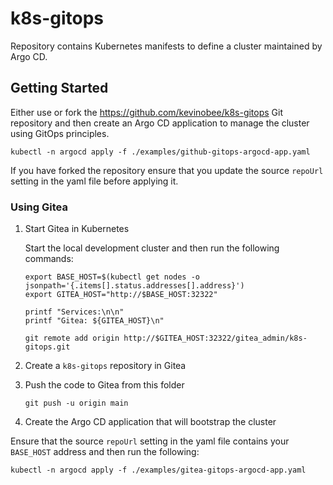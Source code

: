 # k8s-gitops

Repository contains Kubernetes manifests to define a cluster maintained by Argo CD.

## Getting Started

Either use or fork the <https://github.com/kevinobee/k8s-gitops> Git repository and then create an Argo CD application to manage the cluster using GitOps principles.

```Shell
kubectl -n argocd apply -f ./examples/github-gitops-argocd-app.yaml
```

If you have forked the repository ensure that you update the source `repoUrl` setting in the yaml file before applying it.

### Using Gitea

1. Start Gitea in Kubernetes

    Start the local development cluster and then run the following commands:

    ```Shell
    export BASE_HOST=$(kubectl get nodes -o jsonpath='{.items[].status.addresses[].address}')
    export GITEA_HOST="http://$BASE_HOST:32322"

    printf "Services:\n\n"
    printf "Gitea: ${GITEA_HOST}\n"

    git remote add origin http://$GITEA_HOST:32322/gitea_admin/k8s-gitops.git
    ```

1. Create a `k8s-gitops` repository in Gitea

1. Push the code to Gitea from this folder

    ```Shell
    git push -u origin main
    ```

1. Create the Argo CD application that will bootstrap the cluster

  Ensure that the source `repoUrl` setting in the yaml file contains your `BASE_HOST` address and then run the following:

  ```Shell
  kubectl -n argocd apply -f ./examples/gitea-gitops-argocd-app.yaml
  ```
